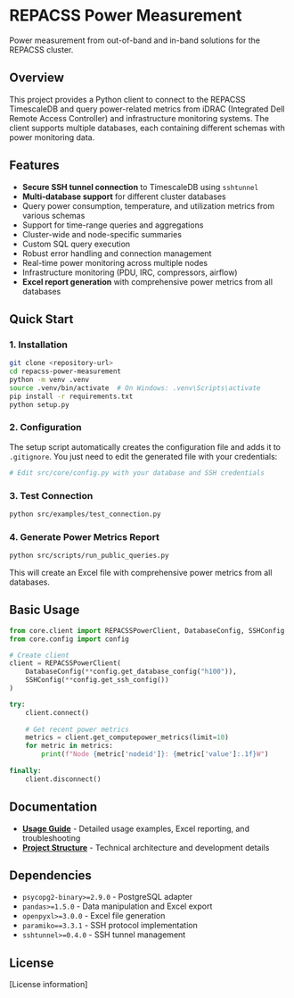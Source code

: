 # REPACSS Power Measurement

Power measurement from out-of-band and in-band solutions for the REPACSS cluster.

## Overview

This project provides a Python client to connect to the REPACSS TimescaleDB and query power-related metrics from iDRAC (Integrated Dell Remote Access Controller) and infrastructure monitoring systems. The client supports multiple databases, each containing different schemas with power monitoring data.

## Features

- **Secure SSH tunnel connection** to TimescaleDB using `sshtunnel`
- **Multi-database support** for different cluster databases
- Query power consumption, temperature, and utilization metrics from various schemas
- Support for time-range queries and aggregations
- Cluster-wide and node-specific summaries
- Custom SQL query execution
- Robust error handling and connection management
- Real-time power monitoring across multiple nodes
- Infrastructure monitoring (PDU, IRC, compressors, airflow)
- **Excel report generation** with comprehensive power metrics from all databases

## Quick Start

### 1. Installation

```bash
git clone <repository-url>
cd repacss-power-measurement
python -m venv .venv
source .venv/bin/activate  # On Windows: .venv\Scripts\activate
pip install -r requirements.txt
python setup.py
```

### 2. Configuration

The setup script automatically creates the configuration file and adds it to `.gitignore`. You just need to edit the generated file with your credentials:

```bash
# Edit src/core/config.py with your database and SSH credentials
```

### 3. Test Connection

```bash
python src/examples/test_connection.py
```

### 4. Generate Power Metrics Report

```bash
python src/scripts/run_public_queries.py
```

This will create an Excel file with comprehensive power metrics from all databases.

## Basic Usage

```python
from core.client import REPACSSPowerClient, DatabaseConfig, SSHConfig
from core.config import config

# Create client
client = REPACSSPowerClient(
    DatabaseConfig(**config.get_database_config("h100")),
    SSHConfig(**config.get_ssh_config())
)

try:
    client.connect()
    
    # Get recent power metrics
    metrics = client.get_computepower_metrics(limit=10)
    for metric in metrics:
        print(f"Node {metric['nodeid']}: {metric['value']:.1f}W")
        
finally:
    client.disconnect()
```

## Documentation

- **[Usage Guide](docs/USAGE_GUIDE.md)** - Detailed usage examples, Excel reporting, and troubleshooting
- **[Project Structure](docs/PROJECT_STRUCTURE.md)** - Technical architecture and development details

## Dependencies

- `psycopg2-binary>=2.9.0` - PostgreSQL adapter
- `pandas>=1.5.0` - Data manipulation and Excel export
- `openpyxl>=3.0.0` - Excel file generation
- `paramiko==3.3.1` - SSH protocol implementation
- `sshtunnel>=0.4.0` - SSH tunnel management

## License

[License information]
